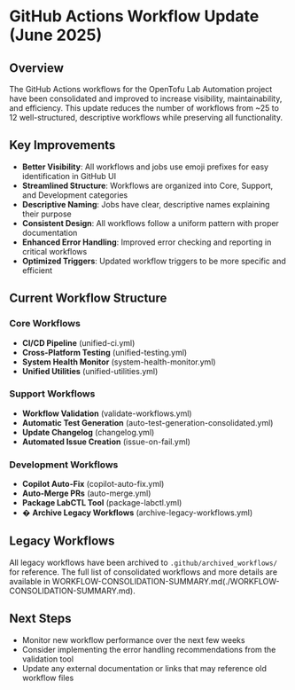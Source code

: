 # GitHub Actions Workflow Update (June 2025)

## Overview

The GitHub Actions workflows for the OpenTofu Lab Automation project have been consolidated and improved to increase visibility, maintainability, and efficiency. This update reduces the number of workflows from ~25 to 12 well-structured, descriptive workflows while preserving all functionality.

## Key Improvements

- **Better Visibility**: All workflows and jobs use emoji prefixes for easy identification in GitHub UI
- **Streamlined Structure**: Workflows are organized into Core, Support, and Development categories
- **Descriptive Naming**: Jobs have clear, descriptive names explaining their purpose
- **Consistent Design**: All workflows follow a uniform pattern with proper documentation
- **Enhanced Error Handling**: Improved error checking and reporting in critical workflows
- **Optimized Triggers**: Updated workflow triggers to be more specific and efficient

## Current Workflow Structure

### Core Workflows
- **CI/CD Pipeline** (unified-ci.yml)
- **Cross-Platform Testing** (unified-testing.yml)
- **System Health Monitor** (system-health-monitor.yml)
- **Unified Utilities** (unified-utilities.yml)

### Support Workflows
- **Workflow Validation** (validate-workflows.yml)
- **Automatic Test Generation** (auto-test-generation-consolidated.yml)
- **Update Changelog** (changelog.yml)
- **Automated Issue Creation** (issue-on-fail.yml)

### Development Workflows
- **Copilot Auto-Fix** (copilot-auto-fix.yml)
- **Auto-Merge PRs** (auto-merge.yml)
- **Package LabCTL Tool** (package-labctl.yml)
- � **Archive Legacy Workflows** (archive-legacy-workflows.yml)

## Legacy Workflows

All legacy workflows have been archived to `.github/archived_workflows/` for reference. The full list of consolidated workflows and more details are available in WORKFLOW-CONSOLIDATION-SUMMARY.md(./WORKFLOW-CONSOLIDATION-SUMMARY.md).

## Next Steps

- Monitor new workflow performance over the next few weeks
- Consider implementing the error handling recommendations from the validation tool
- Update any external documentation or links that may reference old workflow files
